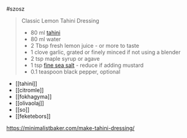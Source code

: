 #szosz 

> Classic Lemon Tahini Dressing
> - 80 ml [tahini](https://amzn.to/46aPjkv)
> - 80 ml water
> - 2 Tbsp fresh lemon juice - or more to taste
> - 1 clove garlic, grated or finely minced if not using a blender
> - 2 tsp maple syrup or agave
> - 1 tsp [fine sea salt](https://amzn.to/3utudd0) - reduce if adding mustard
> - 0.1 teaspoon black pepper, optional

- [[tahini]]
- [[citromle]]
- [[fokhagyma]]
- [[olivaolaj]]
- [[so]]
- [[feketebors]]


https://minimalistbaker.com/make-tahini-dressing/